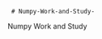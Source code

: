      # Numpy-Work-and-Study-
Numpy Work and Study 
                
                
                                  
                                  
                                    
                                                                                               
                                                                                                                                     
                                        
               
                     
                         
                            
                            
                    
                      
                             
                      
                    
                        
